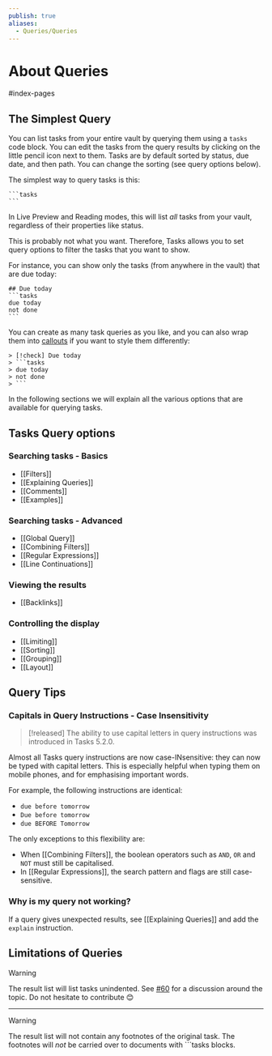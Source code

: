 ```yaml
---
publish: true
aliases:
  - Queries/Queries
---
```


# About Queries

<span class="related-pages">#index-pages</span>

## The Simplest Query

You can list tasks from your entire vault by querying them using a `tasks` code block. You can edit the tasks from the query results by clicking on the little pencil icon next to them.
Tasks are by default sorted by status, due date, and then path. You can change the sorting (see query options below).

The simplest way to query tasks is this:

    ```tasks
    ```

In Live Preview and Reading modes, this will list *all* tasks from your vault, regardless of their properties like status.

This is probably not what you want.
Therefore, Tasks allows you to set query options to filter the tasks that you want to show.

For instance, you can show only the tasks (from anywhere in the vault) that are due today:

    ## Due today
    ```tasks
    due today
    not done
    ```

You can create as many task queries as you like, and you can also wrap them into [callouts](https://help.obsidian.md/Editing+and+formatting/Callouts) if you want to style them differently:

    > [!check] Due today
    > ```tasks
    > due today
    > not done
    > ```

In the following sections we will explain all the various options that are available for querying tasks.

## Tasks Query options

### Searching tasks - Basics

- [[Filters]]
- [[Explaining Queries]]
- [[Comments]]
- [[Examples]]

### Searching tasks - Advanced

- [[Global Query]]
- [[Combining Filters]]
- [[Regular Expressions]]
- [[Line Continuations]]

### Viewing the results

- [[Backlinks]]

### Controlling the display

- [[Limiting]]
- [[Sorting]]
- [[Grouping]]
- [[Layout]]

## Query Tips

### Capitals in Query Instructions - Case Insensitivity

> [!released]
> The ability to use capital letters in query instructions was introduced in Tasks 5.2.0.

Almost all Tasks query instructions are now case-INsensitive: they can now be typed with capital letters. This is especially helpful when typing them on mobile phones, and for emphasising important words.

For example, the following instructions are identical:

- `due before tomorrow`
- `Due before tomorrow`
- `due BEFORE Tomorrow`

The only exceptions to this flexibility are:

- When [[Combining Filters]], the boolean operators such as `AND`, `OR` and `NOT` must still be capitalised.
- In [[Regular Expressions]], the search pattern and flags are still case-sensitive.

### Why is my query not working?

If a query gives unexpected results, see [[Explaining Queries]] and add the `explain` instruction.

## Limitations of Queries

> [!warning]
> The result list will list tasks unindented.
See [#60](https://github.com/obsidian-tasks-group/obsidian-tasks/discussions/60) for a discussion around the topic.
Do not hesitate to contribute 😊

---

> [!warning]
> The result list will not contain any footnotes of the original task.
The footnotes will *not* be carried over to documents with ```tasks blocks.
